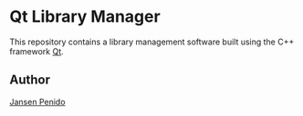# Qt Library Manager

This repository contains a library management software built using the C++ framework [Qt](https://www.qt.io/).

## Author
[Jansen Penido](https://about.me/jansen.penido)
